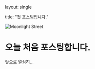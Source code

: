 layout: single

title: "첫 포스팅입니다." 

![Moonlight Street](https://user-images.githubusercontent.com/47137166/112744280-96772d00-8fd9-11eb-943e-ca61a2c231e1.jpg)

# 오늘 처음 포스팅합니다.

앞으로 열심히...
